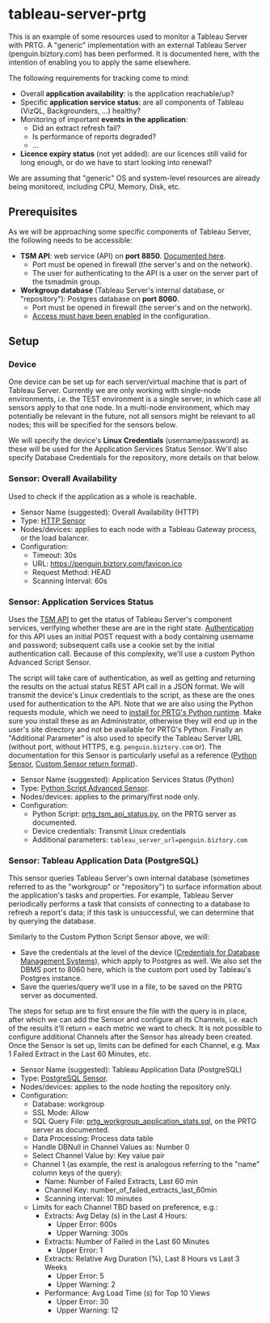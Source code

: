 # tableau-server-prtg

This is an example of some resources used to monitor a Tableau Server with PRTG. A "generic" implementation with an external Tableau Server (penguin.biztory.com) has been performed. It is documented here, with the intention of enabling you to apply the same elsewhere.

The following requirements for tracking come to mind:

* Overall **application availability**: is the application reachable/up?
* Specific **application service status**: are all components of Tableau (VizQL, Backgrounders, ...) healthy?
* Monitoring of important **events in the application**:
  * Did an extract refresh fail?
  * Is performance of reports degraded?
  * ...
* **Licence expiry status** (not yet added): are our licences still valid for long enough, or do we have to start looking into renewal?

We are assuming that "generic" OS and system-level resources are already being monitored, including CPU, Memory, Disk, etc.

## Prerequisites

As we will be approaching some specific components of Tableau Server, the following needs to be accessible:

* **TSM API**: web service (API) on **port 8850**. [Documented here](https://help.tableau.com/v0.0/api/tsm_api/en-us/docs/authentication.htm).
  * Port must be opened in firewall (the server's and on the network).
  * The user for authenticating to the API is a user on the server part of the tsmadmin  group.
* **Workgroup database** (Tableau Server's internal database, or "repository"): Postgres database on **port 8060**.
  * Port must be opened in firewall (the server's and on the network).
  * [Access must have been enabled](https://help.tableau.com/current/server/en-us/perf_collect_server_repo.htm#enable-access-to-the-tableau-server-repository) in the configuration.

## Setup

### Device

One device can be set up for each server/virtual machine that is part of Tableau Server. Currently we are only working with single-node environments, i.e. the TEST environment is a single server, in which case all sensors apply to that one node. In a multi-node environment, which may potentially be relevant in the future, not all sensors might be relevant to all nodes; this will be specified for the sensors below.

We will specify the device's **Linux Credentials** (username/password) as these will be used for the Application Services Status Sensor. We'll also specify Database Credentials for the repository, more details on that below.

### Sensor: Overall Availability

Used to check if the application as a whole is reachable.

* Sensor Name (suggested): Overall Availability (HTTP)
* Type: [HTTP Sensor](https://www.paessler.com/manuals/prtg/http_sensor)
* Nodes/devices: applies to each node with a Tableau Gateway process, or the load balancer.
* Configuration:
  * Timeout: 30s
  * URL: https://penguin.biztory.com/favicon.ico
  * Request Method: HEAD
  * Scanning Interval: 60s

### Sensor: Application Services Status

Uses the [TSM API](https://help.tableau.com/v0.0/api/tsm_api/en-us/docs/tsm-reference.htm#get-server-status) to get the status of Tableau Server's component services, verifying whether these are are in the right state. [Authentication](https://help.tableau.com/v0.0/api/tsm_api/en-us/docs/authentication.htm) for this API uses an initial POST request with a body containing username and password; subsequent calls use a cookie set by the initial authentication call. Because of this complexity, we'll use a custom Python Advanced Script Sensor.

The script will take care of authentication, as well as getting and returning the results on the actual status REST API call in a JSON format. We will transmit the device's Linux credentials to the script, as these are the ones used for authentication to the API. Note that we are also using the Python requests module, which we need to [install for PRTG's Python runtime](https://kb.paessler.com/en/topic/84447-add-python-modules). Make sure you install these as an Administrator, otherwise they will end up in the user's site directory and not be available for PRTG's Python. Finally an "Additional Parameter" is also used to specify the Tableau Server URL (without port, without HTTPS, e.g. `penguin.biztory.com` or). The documentation for this Sensor is particularly useful as a reference ([Python Sensor](https://www.paessler.com/manuals/prtg/python_script_advanced_sensor), [Custom Sensor return format](https://www.paessler.com/manuals/prtg/custom_sensors#advanced_sensors)).

* Sensor Name (suggested): Application Services Status (Python)
* Type: [Python Script Advanced Sensor](https://www.paessler.com/manuals/prtg/python_script_advanced_sensor).
* Nodes/devices: applies to the primary/first node only.
* Configuration:
  * Python Script: [prtg_tsm_api_status.py](./prtg_tsm_api_status.py), on the PRTG server as documented.
  * Device credentials: Transmit Linux credentials
  * Additional parameters: `tableau_server_url=penguin.biztory.com`

### Sensor: Tableau Application Data (PostgreSQL)
This sensor queries Tableau Server's own internal database (sometimes referred to as the "workgroup" or "repository") to surface information about the application's tasks and properties. For example, Tableau Server periodically performs a task that consists of connecting to a database to refresh a report's data; if this task is unsuccessful, we can determine that by querying the database.

Similarly to the Custom Python Script Sensor above, we will:

* Save the credentials at the level of the device ([Credentials for Database Management Systems](https://www.paessler.com/manuals/prtg/device_settings#dbcredentials)), which apply to Postgres as well. We also set the DBMS port to 8060 here, which is the custom port used by Tableau's Postgres instance.
* Save the queries/query we'll use in a file, to be saved on the PRTG server as documented.

The steps for setup are to first ensure the file with the query is in place, after which we can add the Sensor and configure all its Channels, i.e. each of the results it'll return = each metric we want to check. It is not possible to configure additional Channels after the Sensor has already been created. Once the Sensor is set up, limits can be defined for each Channel, e.g. Max 1 Failed Extract in the Last 60 Minutes, etc.

* Sensor Name (suggested): Tableau Application Data (PostgreSQL)
* Type: [PostgreSQL Sensor](https://www.paessler.com/manuals/prtg/postgresql_sensor).
* Nodes/devices: applies to the node hosting the repository only.
* Configuration:
  * Database: workgroup
  * SSL Mode: Allow
  * SQL Query File: [prtg_workgroup_application_stats.sql](./prtg_workgroup_application_stats.sql), on the PRTG server as documented.
  * Data Processing: Process data table
  * Handle DBNull in Channel Values as: Number 0
  * Select Channel Value by: Key value pair
  * Channel 1 (as example, the rest is analogous referring to the "name" column keys of the query):
    * Name: Number of Failed Extracts, Last 60 min
    * Channel Key: number_of_failed_extracts_last_60min
    * Scanning interval: 10 minutes
  * Limits for each Channel TBD based on preference, e.g.:
    * Extracts: Avg Delay (s) in the Last 4 Hours:
      * Upper Error: 600s
      * Upper Warning: 300s
    * Extracts: Number of Failed in the Last 60 Minutes
      * Upper Error: 1
    * Extracts: Relative Avg Duration (%), Last 8 Hours vs Last 3 Weeks
      * Upper Error: 5
      * Upper Warning: 2
    * Performance: Avg Load Time (s) for Top 10 Views
      * Upper Error: 30
      * Upper Warning: 12
